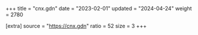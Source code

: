 +++
title = "cnx.gdn"
date = "2023-02-01"
updated = "2024-04-24"
weight = 2780

[extra]
source = "https://cnx.gdn"
ratio = 52
size = 3
+++
